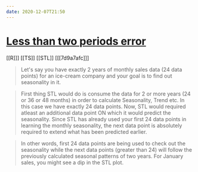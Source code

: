```yaml
---
date: 2020-12-07T21:50
---
```


# [Less than two periods error](https://stackoverflow.com/questions/37691885/error-in-stl-series-has-less-than-two-periods-erroneous)

[[R]]]
[[TS]]
[[STL]]
[[[7d9a7afc]]]

> Let's say you have exactly 2 years of monthly sales data (24 data points) for an ice-cream company and your goal is to find out seasonality in it.

> First thing STL would do is consume the data for 2 or more years (24 or 36 or 48 months) in order to calculate Seasonality, Trend etc. In this case we have exactly 24 data points. Now, STL would required atleast an additional data point ON which it would predict the seasonality. Since STL has already used your first 24 data points in learning the monthly seasonality, the next data point is absolutely required to extend what has been predicted earlier.

> In other words, first 24 data points are being used to check out the seasonality while the next data points (greater than 24) will follow the previously calculated seasonal patterns of two years. For January sales, you might see a dip in the STL plot.

